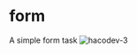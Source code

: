 # form
A simple form task
![hacodev-3](https://user-images.githubusercontent.com/64217477/101591999-8e3bb780-3a13-11eb-98d8-56499ee4ae91.png)
